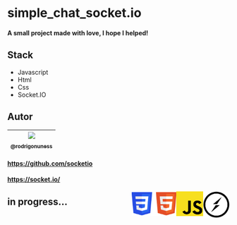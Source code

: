 # simple_chat_socket.io
#### A small project made with love, I hope I helped!
## Stack
- Javascript
- Html 
- Css
- Socket.IO
## Autor

| [<img src="https://avatars1.githubusercontent.com/u/69399583?s=460&amp;u=d9c357b85b67b217df0d87a588a0f66e7bffaa9a&amp" width=115><br><sub>@rodrigonuness</sub>](https://github.com/rodrigonuness) |
| :---: |



#### https://github.com/socketio
#### https://socket.io/


<img src="https://github.com/rodrigonuness/language_pictures/blob/master/socket.io.png" align="right" width="12%">
<img src="https://github.com/rodrigonuness/language_pictures/blob/master/Javascript.png" align="right" width="12%">
<img src="https://github.com/rodrigonuness/language_pictures/blob/master/html&css.png" align="right" width="20%">


## in progress...
